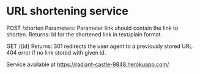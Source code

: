# URL shortening service

POST /shorten
Parameters: Parameter link should contain the link to shorten.
Returns: Id for the shortened link in text/plain format.

GET /{id}
Returns: 301 redirects the user agent to a previously stored URL. 404 error if no link stored with given id.

Service available at https://radiant-castle-9848.herokuapp.com/
